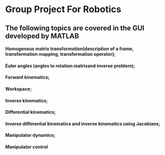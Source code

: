 # Group Project For Robotics
## The following topics are covered in the GUI developed by MATLAB
#### Homogenous matrix transformation(description of a frame, transformation mapping, transformation operator);
#### Euler angles (angles to rotation matrixand inverse problem);
#### Forward kinematics;
#### Workspace;
#### Inverse kinematics;
#### Differential kinematics;
#### Inverse differential kinematics and inverse kinematics using Jacobians;
#### Manipulator dynamics;
#### Manipulator control 
